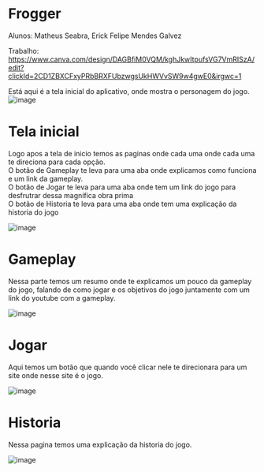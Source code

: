 # Frogger
Alunos: Matheus Seabra, Erick Felipe Mendes Galvez<br>

Trabalho: https://www.canva.com/design/DAGBfiM0VQM/kghJkwItpufsVG7VmRISzA/edit?clickId=2CD1ZBXCFxyPRbBRXFUbzwgsUkHWVvSW9w4gwE0&irgwc=1 <br>

Está aqui é a tela inicial do aplicativo, onde mostra o personagem do jogo.<br>
![image](https://github.com/MatheusSeabra/Frogger/assets/101134295/98bd7fd5-357a-480a-8650-34c2230785b7)<br>

# Tela inicial

Logo apos a tela de inicio temos as paginas onde cada uma onde cada uma te direciona para cada opção.<br>
O botão de Gameplay te leva para uma aba onde explicamos como funciona e um link da gameplay.<br>
O botão de Jogar te leva para uma aba onde tem um link do jogo para desfrutrar dessa magnífica obra prima<br>
O botão de Historia te leva para uma aba onde tem uma explicação da historia do jogo<br>

![image](https://github.com/MatheusSeabra/Frogger/assets/101134295/a1585ca5-edcf-46cd-b4bb-18bd3525573d)<br>

# Gameplay
Nessa parte temos um resumo onde te explicamos um pouco da gameplay do jogo, falando de como jogar e os objetivos do jogo juntamente com um link do youtube com a gameplay.<br>

![image](https://github.com/MatheusSeabra/Frogger/assets/101134295/53064db8-530e-4c91-aa51-ade491af8d0e)<br>

# Jogar
Aqui temos um botão que quando você clicar nele te direcionara para um site onde nesse site é o jogo.<br> 

![image](https://github.com/MatheusSeabra/Frogger/assets/101134295/6b19418e-baa9-494c-8038-91d539c7c55c) <br>

# Historia
Nessa pagina temos uma explicação da historia do jogo.<br>

![image](https://github.com/MatheusSeabra/Frogger/assets/101134295/fdd6135f-0d1c-41b6-809f-2f17e7c65dd8)<br>
